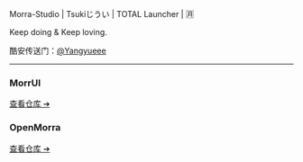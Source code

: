 Morra-Studio | Tsukiじうい | TOTAL Launcher | 🈷

Keep doing & Keep loving.

酷安传送门：[@Yangyueee](https://www.coolapk.com/u/19725581)

---

### **MorrUI**
[查看仓库 ➔](https://GitHub.com/Yangyueee91/MorrUI)

### **OpenMorra**
[查看仓库 ➔](https://GitHub.com/Yangyueee91/OpenMorra)